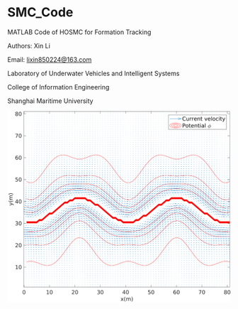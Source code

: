 # SMC_Code

MATLAB Code of HOSMC for Formation Tracking

Authors: Xin Li

Email: lixin850224@163.com

Laboratory of Underwater Vehicles and Intelligent Systems

College of Information Engineering

Shanghai Maritime University

![apf-1](oc1.png)

